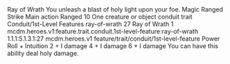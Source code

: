 <ability>
  <name>Ray of Wrath</name>
  <flavor>You unleash a blast of holy light upon your foe.</flavor>
  <keywords>
    <keyword>Magic</keyword>
    <keyword>Ranged</keyword>
    <keyword>Strike</keyword>
  </keywords>
  <type>Main action</type>
  <distance>Ranged 10</distance>
  <target>One creature or object</target>
  <metadata>
    <class>conduit</class>
    <feature_type>trait</feature_type>
    <file_dpath>Conduit/1st-Level Features</file_dpath>
    <item_id>ray-of-wrath</item_id>
    <item_index>27</item_index>
    <item_name>Ray of Wrath</item_name>
    <level>1</level>
    <scc>mcdm.heroes.v1:feature.trait.conduit.1st-level-feature:ray-of-wrath</scc>
    <scdc>1.1.1:5.1.3.1:27</scdc>
    <source>mcdm.heroes.v1</source>
    <type>feature/trait/conduit/1st-level-feature</type>
  </metadata>
  <effects>
    <effect type="roll">
      <roll>Power Roll + Intuition</roll>
      <t1>2 + I damage</t1>
      <t2>4 + I damage</t2>
      <t3>6 + I damage</t3>
    </effect>
    <effect type="mundane">You can have this ability deal holy damage.</effect>
  </effects>
</ability>
